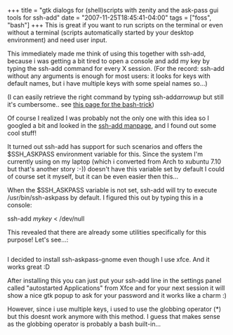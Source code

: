 +++
title = "gtk dialogs for (shell)scripts with zenity and the ask-pass gui tools for ssh-add"
date = "2007-11-25T18:45:41-04:00"
tags = ["foss", "bash"]
+++
This is great if you want to run scripts on the terminal or even without a terminal (scripts automatically started by your desktop environment) and need user input.</p>

<p>This immediately made me think of using this together with ssh-add, because i was getting a bit tired to open a console and add my key by typing the ssh-add command for every X session. (For the record: ssh-add without any arguments is enough for most users: it looks for keys with default names, but i have multiple keys with some speial names so...)<br />

(I can easily retrieve the right command by typing ssh-add*arrowup* but still it's cumbersome.. see <a href="/my_favorite_bash_tricks">this page for the bash-trick</a>)</p>

<p>Of course I realized I was probably not the only one with this idea so I googled a bit and looked in the <a href="http://www.hmug.org/man/1/ssh-add.php">ssh-add manpage</a>, and I found out some cool stuff!<br />

It turned out ssh-add has support for such scenarios and offers the $SSH_ASKPASS environment variable for this.  Since the system I'm currently using on my laptop (which i converted from Arch to xubuntu 7.10 but that's another story :-)) doesn't have this variable set by default I could of course set it myself, but it can be even easier then this...</p>

<p>When the $SSH_ASKPASS variable is not set, ssh-add will try to execute /usr/bin/ssh-askpass by default.  I figured this out by typing this in a console:<br />

ssh-add *mykey* < /dev/null<br />

This revealed that there are already some utilities specifically for this purpose!  Let's see...:</p>

<pre><![CDATA[

dieter@dieter-mbp:~$ aptitude search askpass

p   gtk-led-askpass                                                - GTK+ password dialog suitable for use with ssh-add                      

p   ssh-askpass                                                    - under X, asks user for a passphrase for ssh-add                         

p   ssh-askpass-fullscreen                                         - Under Gnome2, asks user for a passphrase for ssh-add                    

p   ssh-askpass-gnome                                              - interactive X program to prompt users for a passphrase for ssh-add  

]]></pre><p>I decided to install ssh-askpass-gnome even though I use xfce.  And it works great :D</p>

<p>After installing this you can just put your ssh-add line in the settings panel called "autostarted Applications" from Xfce and for your next session it will show a nice gtk popup to ask for your password and it works like a charm :)<br />

However, since i use multiple keys, i used to use the globbing operator (*) but this doesnt work anymore with this method.  I guess that makes sense as the globbing operator is probably a bash built-in...</p>
